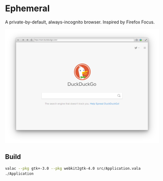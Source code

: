 # Ephemeral

A private-by-default, always-incognito browser. Inspired by Firefox Focus.

![Screenshot](data/screenshot.png)

## Build

```bash
valac --pkg gtk+-3.0 --pkg webkit2gtk-4.0 src/Application.vala
./Application
```

